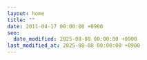 ```yaml
---
layout: home
title: ""
date: 2011-04-17 00:00:00 +0900
seo:
  date_modified: 2025-08-08 00:00:00 +0900
last_modified_at: 2025-08-08 00:00:00 +0900
---
```

